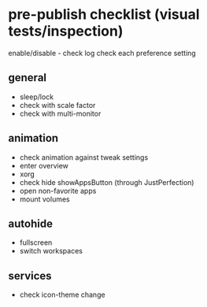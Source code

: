 # pre-publish checklist (visual tests/inspection)

enable/disable - check log
check each preference setting

## general

* sleep/lock
* check with scale factor
* check with multi-monitor

## animation

* check animation against tweak settings
* enter overview
* xorg
* check hide showAppsButton (through JustPerfection)
* open non-favorite apps
* mount volumes

## autohide

* fullscreen
* switch workspaces

## services

* check icon-theme change



